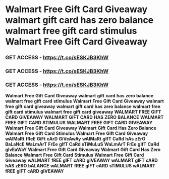 # <strong>Walmart</strong> <strong>Free</strong> <strong>Gift</strong> <strong>Card</strong> <strong>Giveaway</strong> <strong>walmart</strong> <strong>gift</strong> <strong>card</strong> <strong>has</strong> <strong>zero</strong> <strong>balance</strong> <strong>walmart</strong> <strong>free</strong> <strong>gift</strong> <strong>card</strong> <strong>stimulus</strong> <strong>Walmart</strong> <strong>Free</strong> <strong>Gift</strong> <strong>Card</strong> <strong>Giveaway</strong>

### <strong>GET</strong> <strong>ACCESS</strong> <strong>-</strong> <strong>https://t.co/sESKJB3KhW</strong>

### <strong>GET</strong> <strong>ACCESS</strong> <strong>-</strong> <strong>https://t.co/sESKJB3KhW</strong>

### <strong>GET</strong> <strong>ACCESS</strong> <strong>-</strong> <strong>https://t.co/sESKJB3KhW</strong>

<strong>Walmart</strong> <strong>Free</strong> <strong>Gift</strong> <strong>Card</strong> <strong>Giveaway</strong> <strong>walmart</strong> <strong>gift</strong> <strong>card</strong> <strong>has</strong> <strong>zero</strong> <strong>balance</strong> <strong>walmart</strong> <strong>free</strong> <strong>gift</strong> <strong>card</strong> <strong>stimulus</strong> <strong>Walmart</strong> <strong>Free</strong> <strong>Gift</strong> <strong>Card</strong> <strong>Giveaway</strong> <strong>walmart</strong> <strong>free</strong> <strong>gift</strong> <strong>card</strong> <strong>giveaway</strong> <strong>walmart</strong> <strong>gift</strong> <strong>card</strong> <strong>has</strong> <strong>zero</strong> <strong>balance</strong> <strong>walmart</strong> <strong>free</strong> <strong>gift</strong> <strong>card</strong> <strong>stimulus</strong> <strong>walmart</strong> <strong>free</strong> <strong>gift</strong> <strong>card</strong> <strong>giveaway</strong> <strong>WALMART</strong> <strong>FREE</strong> <strong>GIFT</strong> <strong>CARD</strong> <strong>GIVEAWAY</strong> <strong>WALMART</strong> <strong>GIFT</strong> <strong>CARD</strong> <strong>HAS</strong> <strong>ZERO</strong> <strong>BALANCE</strong> <strong>WALMART</strong> <strong>FREE</strong> <strong>GIFT</strong> <strong>CARD</strong> <strong>STIMULUS</strong> <strong>WALMART</strong> <strong>FREE</strong> <strong>GIFT</strong> <strong>CARD</strong> <strong>GIVEAWAY</strong> <strong>Walmart</strong> <strong>Free</strong> <strong>Gift</strong> <strong>Card</strong> <strong>Giveaway</strong> <strong>Walmart</strong> <strong>Gift</strong> <strong>Card</strong> <strong>Has</strong> <strong>Zero</strong> <strong>Balance</strong> <strong>Walmart</strong> <strong>Free</strong> <strong>Gift</strong> <strong>Card</strong> <strong>Stimulus</strong> <strong>Walmart</strong> <strong>Free</strong> <strong>Gift</strong> <strong>Card</strong> <strong>Giveaway</strong> <strong>wAlMaRt</strong> <strong>fReE</strong> <strong>GiFt</strong> <strong>cArD</strong> <strong>GiVeAwAy</strong> <strong>wAlMaRt</strong> <strong>gIfT</strong> <strong>CaRd</strong> <strong>hAs</strong> <strong>zErO</strong> <strong>BaLaNcE</strong> <strong>WaLmArT</strong> <strong>FrEe</strong> <strong>gIfT</strong> <strong>CaRd</strong> <strong>sTiMuLuS</strong> <strong>WaLmArT</strong> <strong>FrEe</strong> <strong>gIfT</strong> <strong>CaRd</strong> <strong>gIvEaWaY</strong> <strong>Walmart</strong> <strong>Free</strong> <strong>Gift</strong> <strong>Card</strong> <strong>Giveaway</strong> <strong>Walmart</strong> <strong>Gift</strong> <strong>Card</strong> <strong>Has</strong> <strong>Zero</strong> <strong>Balance</strong> <strong>Walmart</strong> <strong>Free</strong> <strong>Gift</strong> <strong>Card</strong> <strong>Stimulus</strong> <strong>Walmart</strong> <strong>Free</strong> <strong>Gift</strong> <strong>Card</strong> <strong>Giveaway</strong> <strong>wALMART</strong> <strong>fREE</strong> <strong>gIFT</strong> <strong>cARD</strong> <strong>gIVEAWAY</strong> <strong>wALMART</strong> <strong>gIFT</strong> <strong>cARD</strong> <strong>hAS</strong> <strong>zERO</strong> <strong>bALANCE</strong> <strong>wALMART</strong> <strong>fREE</strong> <strong>gIFT</strong> <strong>cARD</strong> <strong>sTIMULUS</strong> <strong>wALMART</strong> <strong>fREE</strong> <strong>gIFT</strong> <strong>cARD</strong> <strong>gIVEAWAY</strong>